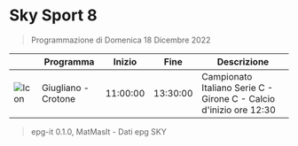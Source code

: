 # Sky Sport 8
> Programmazione di Domenica 18 Dicembre 2022

||Programma|Inizio|Fine|Descrizione|
|---|---|---|---|---|
|![Icon](https://guidatv.sky.it/uuid/0fc7c8bb-0c88-4fa5-9d03-13ebfe696eb1/cover?md5ChecksumParam=a0b46222e5f896719d57a0c2dd9061a1)|Giugliano - Crotone|11:00:00|13:30:00|Campionato Italiano Serie C - Girone C - Calcio d&#039;inizio ore 12:30



 > epg-it 0.1.0, MatMasIt - Dati epg SKY